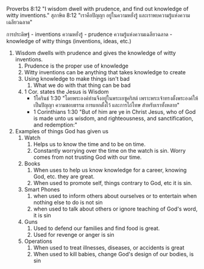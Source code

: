 Proverbs 8:12 "I wisdom dwell with prudence, and find out knowledge of witty inventions."
สุภาษิต 8:12 "เราคือปัญญา อยู่ในความหยั่งรู้ และเราพบความรู้แห่งความเฉลียวฉลาด"

การประดิษฐ์ - inventions
ความหยั่งรู้ - prudence
ความรู้แห่งความเฉลียวฉลาด - knowledge of witty things (inventions, ideas, etc.)

1. Wisdom dwells with prudence and gives the knowledge of witty inventions.
    1. Prudence is the proper use of knowledge
    2. Witty inventions can be anything that takes knowledge to create
    3. Using knowledge to make things isn't bad
        1. What we do with that thing can be bad
    4. 1 Cor. states the Jesus is Wisdom
        - 1โครินธ์ 1:30 "โดยพระองค์ท่านจึงอยู่ในพระเยซูคริสต์ เพราะพระเจ้าทรงตั้งพระองค์ให้เป็นปัญญา ความชอบธรรม การแยกตั้งไว้ และการไถ่โทษ สำหรับเราทั้งหลาย"
        - 1 Corinthians 1:30 "But of him are ye in Christ Jesus, who of God is made unto us wisdom, and righteousness, and sanctification, and redemption:"
2. Examples of things God has given us
    1. Watch
        1. Helps us to know the time and to be on time.
        2. Constantly worrying over the time on the watch is sin. Worry comes from not trusting God with our time.
    2. Books
        1. When uses to help us know knowledge for a career, knowing God, etc. they are great.
        2. When used to promote self, things contrary to God, etc it is sin.
    3. Smart Phones
        1. when used to inform others about ourselves or to entertain when nothing else to do is not sin
        2. when used to talk about others or ignore teaching of God's word, it is sin
    4. Guns
        1. Used to defend our families and find food is great.
        2. Used for revenge or anger is sin
    5. Operations
        1. When used to treat illnesses, diseases, or accidents is great
        2. When used to kill babies, change God's design of our bodies, is sin

        
        